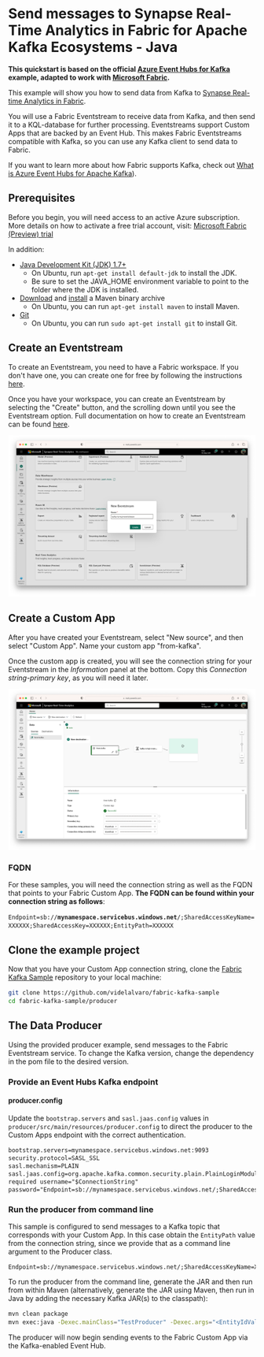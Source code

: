 # Send messages to Synapse Real-Time Analytics in Fabric for Apache Kafka Ecosystems - Java

**This quickstart is based on the official [Azure Event Hubs for Kafka](https://github.com/Azure/azure-event-hubs-for-kafka) example, adapted to work with [Microsoft Fabric](https://www.microsoft.com/microsoft-fabric).**

This example will show you how to send data from Kafka to [Synapse Real-time Analytics in Fabric](https://learn.microsoft.com/fabric/real-time-analytics/overview).

You will use a Fabric Eventstream to receive data from Kafka, and then send it to a KQL-database for further processing. Eventstreams support Custom Apps that are backed by an Event Hub. This makes Fabric Eventstreams compatible with Kafka, so you can use any Kafka client to send data to Fabric.

If you want to learn more about how Fabric supports Kafka, check out [What is Azure Event Hubs for Apache Kafka](https://learn.microsoft.com/en-us/azure/event-hubs/azure-event-hubs-kafka-overview)).

## Prerequisites

Before you begin, you will need access to an active Azure subscription. More details on how to activate a free trial account, visit: [Microsoft Fabric (Preview) trial](https://aka.ms/fabric-trial)

In addition:

* [Java Development Kit (JDK) 1.7+](http://www.oracle.com/technetwork/java/javase/downloads/index.html)
    * On Ubuntu, run `apt-get install default-jdk` to install the JDK.
    * Be sure to set the JAVA_HOME environment variable to point to the folder where the JDK is installed.
* [Download](http://maven.apache.org/download.cgi) and [install](http://maven.apache.org/install.html) a Maven binary archive
    * On Ubuntu, you can run `apt-get install maven` to install Maven.
* [Git](https://www.git-scm.com/downloads)
    * On Ubuntu, you can run `sudo apt-get install git` to install Git.

## Create an Eventstream

To create an Eventstream, you need to have a Fabric workspace. If you don't have one, you can create one for free by following the instructions [here](https://learn.microsoft.com/en-us/fabric/get-started/create-workspaces).

Once you have your workspace, you can create an Eventstream by selecting the "Create" button, and the scrolling down until you see the Eventstream option. Full documentation on how to create an Eventstream can be found [here](https://learn.microsoft.com/en-us/fabric/real-time-analytics/event-streams/create-manage-an-eventstream).

![Create Eventstream](./media/create-eventstream.png)

## Create a Custom App

After you have created your Eventstream, select "New source", and then select "Custom App". Name your custom app "from-kafka". 

Once the custom app is created, you will see the connection string for your Eventstream in the _Information_ panel at the bottom. Copy this _Connection string-primary key_, as you will need it later.

![Custom App](./media/custom-app.png)

### FQDN

For these samples, you will need the connection string as well as the FQDN that points to your Fabric Custom App. **The FQDN can be found within your connection string as follows**:

`Endpoint=sb://`**`mynamespace.servicebus.windows.net`**`/;SharedAccessKeyName=XXXXXX;SharedAccessKey=XXXXXX;EntityPath=XXXXXX`

## Clone the example project

Now that you have your Custom App connection string, clone the [Fabric Kafka Sample]() repository to your local machine:

```bash
git clone https://github.com/videlalvaro/fabric-kafka-sample
cd fabric-kafka-sample/producer
```

## The Data Producer

Using the provided producer example, send messages to the Fabric Eventstream service. To change the Kafka version, change the dependency in the pom file to the desired version.

### Provide an Event Hubs Kafka endpoint

#### producer.config

Update the `bootstrap.servers` and `sasl.jaas.config` values in `producer/src/main/resources/producer.config` to direct the producer to the Custom Apps endpoint with the correct authentication.

```config
bootstrap.servers=mynamespace.servicebus.windows.net:9093
security.protocol=SASL_SSL
sasl.mechanism=PLAIN
sasl.jaas.config=org.apache.kafka.common.security.plain.PlainLoginModule required username="$ConnectionString" password="Endpoint=sb://mynamespace.servicebus.windows.net/;SharedAccessKeyName=XXXXXX;SharedAccessKey=XXXXXX;EntityPath=XXXXXX";
```

### Run the producer from command line

This sample is configured to send messages to a Kafka topic that corresponds with your Custom App. In this case obtain the `EntityPath` value from the connection string, since we provide that as a command line argument to the Producer class.

```
Endpoint=sb://mynamespace.servicebus.windows.net/;SharedAccessKeyName=XXXXXX;SharedAccessKey=XXXXXX;EntityPath=XXXXXX
```

To run the producer from the command line, generate the JAR and then run from within Maven (alternatively, generate the JAR using Maven, then run in Java by adding the necessary Kafka JAR(s) to the classpath):

```bash
mvn clean package
mvn exec:java -Dexec.mainClass="TestProducer" -Dexec.args="<EntityIdValue>"
```

The producer will now begin sending events to the Fabric Custom App via the Kafka-enabled Event Hub. 
